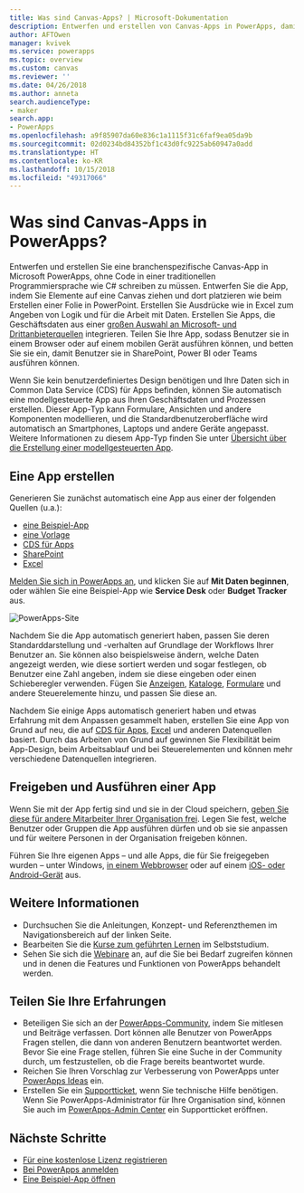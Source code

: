 ```yaml
---
title: Was sind Canvas-Apps? | Microsoft-Dokumentation
description: Entwerfen und erstellen von Canvas-Apps in PowerApps, damit Benutzer Branchendaten in einem Browser oder auf ihren mobilen Geräten verwalten können
author: AFTOwen
manager: kvivek
ms.service: powerapps
ms.topic: overview
ms.custom: canvas
ms.reviewer: ''
ms.date: 04/26/2018
ms.author: anneta
search.audienceType:
- maker
search.app:
- PowerApps
ms.openlocfilehash: a9f85907da60e836c1a1115f31c6faf9ea05da9b
ms.sourcegitcommit: 02d0234bd84352bf1c43d0fc9225ab60947a0add
ms.translationtype: HT
ms.contentlocale: ko-KR
ms.lasthandoff: 10/15/2018
ms.locfileid: "49317066"
---
```

# <a name="what-are-canvas-apps-in-powerapps"></a>Was sind Canvas-Apps in PowerApps?
Entwerfen und erstellen Sie eine branchenspezifische Canvas-App in Microsoft PowerApps, ohne Code in einer traditionellen Programmiersprache wie C# schreiben zu müssen. Entwerfen Sie die App, indem Sie Elemente auf eine Canvas ziehen und dort platzieren wie beim Erstellen einer Folie in PowerPoint. Erstellen Sie Ausdrücke wie in Excel zum Angeben von Logik und für die Arbeit mit Daten. Erstellen Sie Apps, die Geschäftsdaten aus einer [großen Auswahl an Microsoft- und Drittanbieterquellen](connections-list.md) integrieren. Teilen Sie Ihre App, sodass Benutzer sie in einem Browser oder auf einem mobilen Gerät ausführen können, und betten Sie sie ein, damit Benutzer sie in SharePoint, Power BI oder Teams ausführen können.

Wenn Sie kein benutzerdefiniertes Design benötigen und Ihre Daten sich in Common Data Service (CDS) für Apps befinden, können Sie automatisch eine modellgesteuerte App aus Ihren Geschäftsdaten und Prozessen erstellen. Dieser App-Typ kann Formulare, Ansichten und andere Komponenten modellieren, und die Standardbenutzeroberfläche wird automatisch an Smartphones, Laptops und andere Geräte angepasst. Weitere Informationen zu diesem App-Typ finden Sie unter [Übersicht über die Erstellung einer modellgesteuerten App](../model-driven-apps/model-driven-app-overview.md).

## <a name="build-an-app"></a>Eine App erstellen
Generieren Sie zunächst automatisch eine App aus einer der folgenden Quellen (u.a.):
- [eine Beispiel-App](open-and-run-a-sample-app.md)
- [eine Vorlage](get-started-test-drive.md)
- [CDS für Apps](data-platform-create-app.md)
- [SharePoint](app-from-sharepoint.md)
- [Excel](get-started-create-from-data.md)

[Melden Sie sich in PowerApps an](https://web.powerapps.com?utm_source=padocs&utm_medium=linkinadoc&utm_campaign=referralsfromdoc), und klicken Sie auf **Mit Daten beginnen**, oder wählen Sie eine Beispiel-App wie **Service Desk** oder **Budget Tracker** aus.

![PowerApps-Site](./media/getting-started/create-page-samples.png)

Nachdem Sie die App automatisch generiert haben, passen Sie deren Standarddarstellung und -verhalten auf Grundlage der Workflows Ihrer Benutzer an. Sie können also beispielsweise ändern, welche Daten angezeigt werden, wie diese sortiert werden und sogar festlegen, ob Benutzer eine Zahl angeben, indem sie diese eingeben oder einen Schieberegler verwenden. Fügen Sie [Anzeigen](add-screen-context-variables.md), [Kataloge](customize-layout-sharepoint.md), [Formulare](customize-forms-sharepoint.md) und andere Steuerelemente hinzu, und passen Sie diese an.

Nachdem Sie einige Apps automatisch generiert haben und etwas Erfahrung mit dem Anpassen gesammelt haben, erstellen Sie eine App von Grund auf neu, die auf [CDS für Apps](data-platform-create-app-scratch.md), [Excel](get-started-create-from-blank.md) und anderen Datenquellen basiert. Durch das Arbeiten von Grund auf gewinnen Sie Flexibilität beim App-Design, beim Arbeitsablauf und bei Steuerelementen und können mehr verschiedene Datenquellen integrieren.

## <a name="share-and-run-an-app"></a>Freigeben und Ausführen einer App
Wenn Sie mit der App fertig sind und sie in der Cloud speichern, [geben Sie diese für andere Mitarbeiter Ihrer Organisation frei](share-app.md). Legen Sie fest, welche Benutzer oder Gruppen die App ausführen dürfen und ob sie sie anpassen und für weitere Personen in der Organisation freigeben können.

Führen Sie Ihre eigenen Apps – und alle Apps, die für Sie freigegeben wurden – unter Windows, [in einem Webbrowser](../../user/run-app-browser.md) oder auf einem [iOS- oder Android-Gerät](../../user/run-app-client.md) aus.

## <a name="learn-more"></a>Weitere Informationen
* Durchsuchen Sie die Anleitungen, Konzept- und Referenzthemen im Navigationsbereich auf der linken Seite.
* Bearbeiten Sie die [Kurse zum geführten Lernen](https://docs.microsoft.com/powerapps/guided-learning/) im Selbststudium.
* Sehen Sie sich die [Webinare](webinars-listing.md) an, auf die Sie bei Bedarf zugreifen können und in denen die Features und Funktionen von PowerApps behandelt werden.

## <a name="share-your-experience"></a>Teilen Sie Ihre Erfahrungen
* Beteiligen Sie sich an der [PowerApps-Community](https://aka.ms/powerapps-community), indem Sie mitlesen und Beiträge verfassen. Dort können alle Benutzer von PowerApps Fragen stellen, die dann von anderen Benutzern beantwortet werden. Bevor Sie eine Frage stellen, führen Sie eine Suche in der Community durch, um festzustellen, ob die Frage bereits beantwortet wurde.
* Reichen Sie Ihren Vorschlag zur Verbesserung von PowerApps unter [PowerApps Ideas](https://powerusers.microsoft.com/t5/PowerApps-Ideas/idb-p/PowerAppsIdeas) ein.
* Erstellen Sie ein [Supportticket](https://powerapps.microsoft.com/support/pro/), wenn Sie technische Hilfe benötigen. Wenn Sie PowerApps-Administrator für Ihre Organisation sind, können Sie auch im [PowerApps-Admin Center](https://portal.office.com/Support/Support.aspx) ein Supportticket eröffnen.

## <a name="next-steps"></a>Nächste Schritte
- [Für eine kostenlose Lizenz registrieren](../signup-for-powerapps.md)
- [Bei PowerApps anmelden](https://web.powerapps.com?utm_source=padocs&utm_medium=linkinadoc&utm_campaign=referralsfromdoc)
- [Eine Beispiel-App öffnen](open-and-run-a-sample-app.md)
